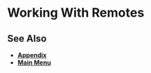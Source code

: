 # Working With Remotes

## See Also
- **[Appendix](../Appendix/Appendix.md)**
- **[Main Menu](../README.md)**
